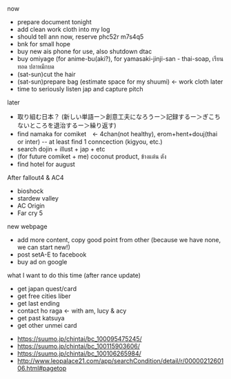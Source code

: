 now
- prepare document tonight
- add clean work cloth into my log
- should tell ann now, reserve phc52r m7s4q5
- bnk for small hope
- buy new ais phone for use, also shutdown dtac
- buy omiyage (for anime-bu(aki?), for yamasaki-jinji-san - thai-soap, เรียนทอด ปลาหมึกบด
- (sat-sun)cut the hair
- (sat-sun)prepare bag (estimate space for my shuumi) <- work cloth later
- time to seriously listen jap and capture pitch

later
- 取り組む日本？ (新しい単語ー＞創意工夫になろうー＞記録するー＞ぎこちないところを退治するー＞繰り返す)
- find namaka for comiket　<- 4chan(not healthy), erom+hent+douj(thai or inter) -- at least find 1 conncection (kigyou, etc.)
- search dojin + illust + jap + etc
- (for future comiket + me) coconut product, ข้างแต๋น ตัง
- find hotel for august

After fallout4 & AC4
- bioshock
- stardew valley 
- AC Origin
- Far cry 5

new webpage
- add more content, copy good point from other (because we have none, we can start new!)
- post setA-E to facebook
- buy ad on google

what I want to do this time (after rance update)
* get japan quest/card
* get free cities liber
* get last ending
* contact ho raga <- with am, lucy & acy
* get past katsuya
* get other unmei card

- https://suumo.jp/chintai/bc_100095475245/
- https://suumo.jp/chintai/bc_100115903606/
- https://suumo.jp/chintai/bc_100106265984/
- http://www.leopalace21.com/app/searchCondition/detail/r/0000021260106.html#pagetop
